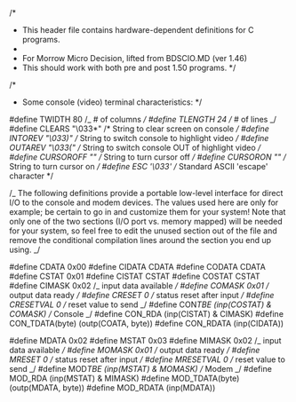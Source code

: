 /\*

- This header file contains hardware-dependent definitions for C programs.
-
- For Morrow Micro Decision, lifted from BDSCIO.MD (ver 1.46)
- This should work with both pre and post 1.50 programs. \*/

/\*

- Some console (video) terminal characteristics: \*/

#define TWIDTH 80 /_ # of columns _/ #define TLENGTH 24 /_ # of lines _/ #define
CLEARS "\033*" /* String to clear screen on console _/ #define INTOREV "\033)"
/_ String to switch console to highlight video _/ #define OUTAREV "\033(" /_
String to switch console OUT of highlight video _/ #define CURSOROFF "" /_
String to turn cursor off _/ #define CURSORON "" /_ String to turn cursor on _/
#define ESC '\033' /_ Standard ASCII 'escape' character \*/

/_ The following definitions provide a portable low-level interface for direct
I/O to the console and modem devices. The values used here are only for example;
be certain to go in and customize them for your system! Note that only one of
the two sections (I/O port vs. memory mapped) will be needed for your system, so
feel free to edit the unused section out of the file and remove the conditional
compilation lines around the section you end up using. _/

#define CDATA 0x00 #define CIDATA CDATA #define CODATA CDATA #define CSTAT 0x01
#define CISTAT CSTAT #define COSTAT CSTAT #define CIMASK 0x02 /_ input data
available _/ #define COMASK 0x01 /_ output data ready _/ #define CRESET 0 /_
status reset after input _/ #define CRESETVAL 0 /_ reset value to send _/
#define CON*TBE (inp(COSTAT) & COMASK) /* Console \_/ #define CON_RDA
(inp(CISTAT) & CIMASK) #define CON_TDATA(byte) (outp(COATA, byte)) #define
CON_RDATA (inp(CIDATA))

#define MDATA 0x02 #define MSTAT 0x03 #define MIMASK 0x02 /_ input data
available _/ #define MOMASK 0x01 /_ output data ready _/ #define MRESET 0 /_
status reset after input _/ #define MRESETVAL 0 /_ reset value to send _/
#define MOD*TBE (inp(MSTAT) & MOMASK) /* Modem \_/ #define MOD_RDA (inp(MSTAT) &
MIMASK) #define MOD_TDATA(byte) (outp(MDATA, byte)) #define MOD_RDATA
(inp(MDATA))
